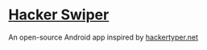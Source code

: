 # [Hacker Swiper](http://derekbrameyer.github.io/hackerswiper-android)

An open-source Android app inspired by [hackertyper.net](http://www.hackertyper.net)